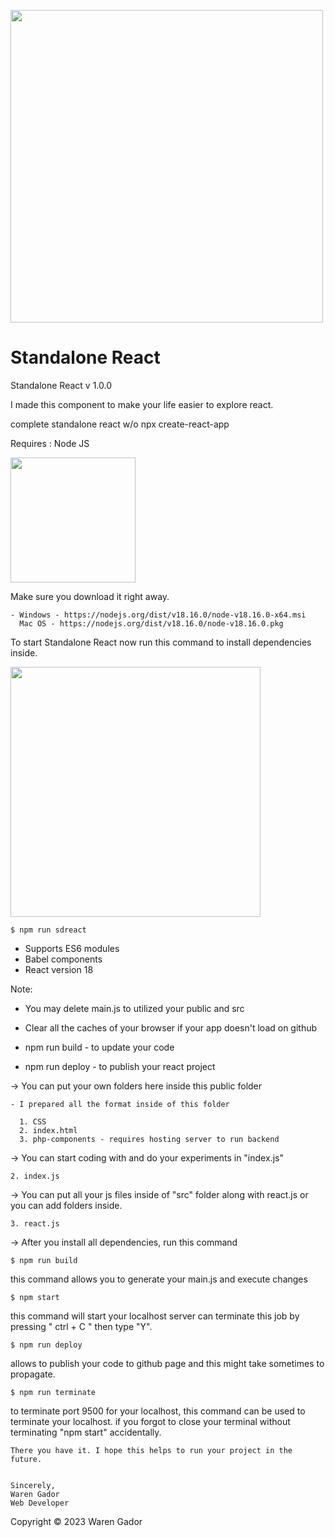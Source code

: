 <img src="https://i.ibb.co/4NfqXRf/Clipboard-removebg-preview-1.png" width="500em"></img>

# Standalone React

Standalone React v 1.0.0

I made this component to make your life easier to explore react.

complete standalone react w/o npx create-react-app

Requires : Node JS

<img src="https://upload.wikimedia.org/wikipedia/commons/7/7e/Node.js_logo_2015.svg" width="200px"/>

Make sure you download it right away.

    - Windows - https://nodejs.org/dist/v18.16.0/node-v18.16.0-x64.msi
      Mac OS - https://nodejs.org/dist/v18.16.0/node-v18.16.0.pkg

To start Standalone React now run this command to install dependencies inside.

<img src="https://i.ibb.co/xChqkbt/Clipboard-2-removebg-preview.png" width="400px"/>

    $ npm run sdreact

- Supports ES6 modules
- Babel components
- React version 18

Note: 
- You may delete main.js to utilized your public and src
- Clear all the caches of your browser if your app doesn't load on github 

- npm run build - to update your code
- npm run deploy - to publish your react project

-> You can put your own folders here inside this public folder

    - I prepared all the format inside of this folder
    
      1. CSS 
      2. index.html
      3. php-components - requires hosting server to run backend 
      
-> You can start coding with and do your experiments in "index.js"

    2. index.js

-> You can put all your js files inside of "src" folder along with react.js or you can add folders inside.

    3. react.js

-> After you install all dependencies, run this command

    $ npm run build
    
this command allows you to generate your main.js and execute changes

    $ npm start

this command will start your localhost server
can terminate this job by pressing " ctrl + C " then type "Y".
    
    $ npm run deploy

allows to publish your code to github page and this might take sometimes to propagate.

    $ npm run terminate

to terminate port 9500 for your localhost, this command can be used to terminate your localhost.
if you forgot to close your terminal without terminating "npm start" accidentally.

    There you have it. I hope this helps to run your project in the future.


    Sincerely,
    Waren Gador
    Web Developer

Copyright &copy; 2023 Waren Gador  

